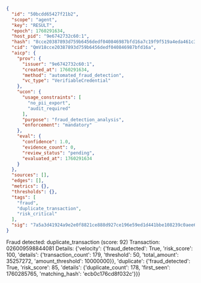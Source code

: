 ```json
{
  "id": "50bcdd65427f21b2",
  "scope": "agent",
  "key": "RESULT",
  "epoch": 1760291634,
  "host_pid": "9e6742732c60:1",
  "hash": "8cce20387893d759b6456dedf040846987bfd16a7c19f9f519a4eda461c3a1eb",
  "cid": "QmV18cce20387893d759b6456dedf040846987bfd16a",
  "aicp": {
    "prov": {
      "issuer": "9e6742732c60:1",
      "created_at": 1760291634,
      "method": "automated_fraud_detection",
      "vc_type": "VerifiableCredential"
    },
    "ucon": {
      "usage_constraints": [
        "no_pii_export",
        "audit_required"
      ],
      "purpose": "fraud_detection_analysis",
      "enforcement": "mandatory"
    },
    "eval": {
      "confidence": 1.0,
      "evidence_count": 0,
      "review_status": "pending",
      "evaluated_at": 1760291634
    }
  },
  "sources": [],
  "edges": [],
  "metrics": {},
  "thresholds": {},
  "tags": [
    "fraud",
    "duplicate_transaction",
    "risk_critical"
  ],
  "sig": "7a5a3d41924a9e2e0f8821ce888d927ce196e59ed1d441bbe108239c0aee6b64"
}
```

Fraud detected: duplicate_transaction (score: 92)
Transaction: 026009598844081
Details: {'velocity': {'fraud_detected': True, 'risk_score': 100, 'details': {'transaction_count': 179, 'threshold': 50, 'total_amount': 35257272, 'amount_threshold': 10000000}}, 'duplicate': {'fraud_detected': True, 'risk_score': 85, 'details': {'duplicate_count': 178, 'first_seen': 1760285765, 'matching_hash': 'ecb0c176cd8f032c'}}}